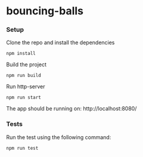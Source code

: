 # bouncing-balls

### Setup


Clone the repo and install the dependencies 
```
npm install
```
Build the project
```
npm run build
```
Run http-server
```
npm run start
```
The app should be running on: http://localhost:8080/
### Tests

Run the test using the following command:
```
npm run test
